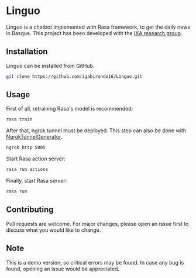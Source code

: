 # Linguo

Linguo is a chatbot implemented with Rasa framework, to get the daily news in Basque. This project has been developed with the [IXA research group](http://ixa.si.ehu.es/).

## Installation

Linguo can be installed from GitHub.

```bash
git clone https://github.com/igabirondo16/Linguo.git
```

## Usage

First of all, retraining Rasa's model is recommended:

```bash
rasa train
```
After that, ngrok tunnel must be deployed. This step can also be done with [NgrokTunnelGenerator](https://github.com/igabirondo16/NgrokTunnelGenerator).

```bash
ngrok http 5005
```
Start Rasa action server:
```bash
rasa run actions
```
Finally, start Rasa server:
```bash
rasa run
```

## Contributing
Pull requests are welcome. For major changes, please open an issue first to discuss what you would like to change.

## Note

This is a demo version, so critical errors may be found. In case any bug is found, opening an issue would be appreciated.

